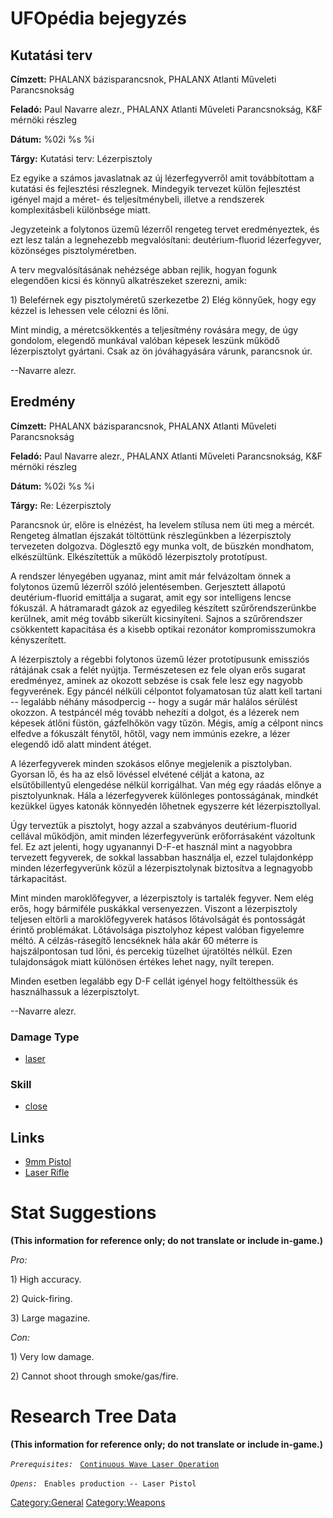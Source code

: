 # UFOpédia bejegyzés

## Kutatási terv

**Címzett:** PHALANX bázisparancsnok, PHALANX Atlanti Műveleti
Parancsnokság

**Feladó:** Paul Navarre alezr., PHALANX Atlanti Műveleti Parancsnokság,
K&F mérnöki részleg

**Dátum:** %02i %s %i

**Tárgy:** Kutatási terv: Lézerpisztoly

Ez egyike a számos javaslatnak az új lézerfegyverről amit továbbítottam
a kutatási és fejlesztési részlegnek. Mindegyik tervezet külön
fejlesztést igényel majd a méret- és teljesítménybeli, illetve a
rendszerek komplexitásbeli különbsége miatt.

Jegyzeteink a folytonos üzemű lézerről rengeteg tervet eredményeztek, és
ezt lesz talán a legnehezebb megvalósítani: deutérium-fluorid
lézerfegyver, közönséges pisztolyméretben.

A terv megvalósításának nehézsége abban rejlik, hogyan fogunk elegendően
kicsi és könnyű alkatrészeket szerezni, amik:

1\) Beleférnek egy pisztolyméretű szerkezetbe 2) Elég könnyűek, hogy egy
kézzel is lehessen vele célozni és lőni.

Mint mindig, a méretcsökkentés a teljesítmény rovására megy, de úgy
gondolom, elegendő munkával valóban képesek leszünk működő
lézerpisztolyt gyártani. Csak az ön jóváhagyására várunk, parancsnok úr.

--Navarre alezr.

## Eredmény

**Címzett:** PHALANX bázisparancsnok, PHALANX Atlanti Műveleti
Parancsnokság

**Feladó:** Paul Navarre alezr., PHALANX Atlanti Műveleti Parancsnokság,
K&F mérnöki részleg

**Dátum:** %02i %s %i

**Tárgy:** Re: Lézerpisztoly

Parancsnok úr, előre is elnézést, ha levelem stílusa nem üti meg a
mércét. Rengeteg álmatlan éjszakát töltöttünk részlegünkben a
lézerpisztoly tervezeten dolgozva. Döglesztő egy munka volt, de büszkén
mondhatom, elkészültünk. Elkészítettük a működő lézerpisztoly
prototípust.

A rendszer lényegében ugyanaz, mint amit már felvázoltam önnek a
folytonos üzemű lézerről szóló jelentésemben. Gerjesztett állapotú
deutérium-fluorid emittálja a sugarat, amit egy sor intelligens lencse
fókuszál. A hátramaradt gázok az egyedileg készített szűrőrendszerünkbe
kerülnek, amit még tovább sikerült kicsinyíteni. Sajnos a szűrőrendszer
csökkentett kapacitása és a kisebb optikai rezonátor kompromisszumokra
kényszerített.

A lézerpisztoly a régebbi folytonos üzemű lézer prototípusunk emissziós
rátájának csak a felét nyújtja. Természetesen ez fele olyan erős sugarat
eredményez, aminek az okozott sebzése is csak fele lesz egy nagyobb
fegyverének. Egy páncél nélküli célpontot folyamatosan tűz alatt kell
tartani -- legalább néhány másodpercig -- hogy a sugár már halálos
sérülést okozzon. A testpáncél még tovább nehezíti a dolgot, és a
lézerek nem képesek átlőni füstön, gázfelhőkön vagy tűzön. Mégis, amíg a
célpont nincs elfedve a fókuszált fénytől, hőtől, vagy nem immúnis
ezekre, a lézer elegendő idő alatt mindent átéget.

A lézerfegyverek minden szokásos előnye megjelenik a pisztolyban.
Gyorsan lő, és ha az első lövéssel elvétené célját a katona, az
elsütőbillentyű elengedése nélkül korrigálhat. Van még egy ráadás előnye
a pisztolyunknak. Hála a lézerfegyverek különleges pontosságának,
mindkét kezükkel ügyes katonák könnyedén lőhetnek egyszerre két
lézerpisztollyal.

Úgy terveztük a pisztolyt, hogy azzal a szabványos deutérium-fluorid
cellával működjön, amit minden lézerfegyverünk erőforrásaként vázoltunk
fel. Ez azt jelenti, hogy ugyanannyi D-F-et használ mint a nagyobbra
tervezett fegyverek, de sokkal lassabban használja el, ezzel
tulajdonképp minden lézerfegyverünk közül a lézerpisztolynak biztosítva
a legnagyobb tárkapacitást.

Mint minden maroklőfegyver, a lézerpisztoly is tartalék fegyver. Nem
elég erős, hogy bármiféle puskákkal versenyezzen. Viszont a
lézerpisztoly teljesen eltörli a maroklőfegyverek hatásos lőtávolságát
és pontosságát érintő problémákat. Lőtávolsága pisztolyhoz képest
valóban figyelemre méltó. A célzás-rásegítő lencséknek hála akár 60
méterre is hajszálpontosan tud lőni, és percekig tüzelhet újratöltés
nélkül. Ezen tulajdonságok miatt különösen értékes lehet nagy, nyílt
terepen.

Minden esetben legalább egy D-F cellát igényel hogy feltölthessük és
használhassuk a lézerpisztolyt.

--Navarre alezr.

### Damage Type

- [laser](Damage/laser "wikilink")

### Skill

- [close](Skills/close "wikilink")

## Links

- [9mm Pistol](Equipment/Secondary_Weapons/9mm_Pistol "wikilink")
- [Laser Rifle](Equipment/Primary_Weapons/Laser_Rifle "wikilink")

# Stat Suggestions

**(This information for reference only; do not translate or include
in-game.)**

*Pro:*

1\) High accuracy.

2\) Quick-firing.

3\) Large magazine.

*Con:*

1\) Very low damage.

2\) Cannot shoot through smoke/gas/fire.

# Research Tree Data

**(This information for reference only; do not translate or include
in-game.)**

*`Prerequisites:`*
` `[`Continuous Wave Laser Operation`](Research/Continuous_Wave_Laser_Operation "wikilink")

*`Opens:`*
` Enables production -- Laser Pistol`

[Category:General](Category:General "wikilink")
[Category:Weapons](Category:Weapons "wikilink")